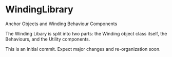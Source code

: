# WindingLibrary
Anchor Objects and Winding Behaviour Components

The Winding Libary is split into two parts: the Winding object class itself, the Behaviours, and the Utility components.

This is an initial commit. Expect major changes and re-organization soon.
